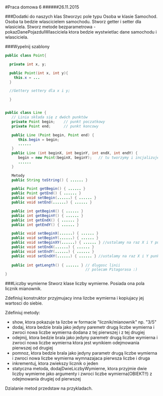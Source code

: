 #Praca domowa 6
######26.11.2015

###Dodatki do naszych klas
Stworzyc pole typu Osoba w klasie Samochod. Osoba ta bedzie wlascicielem samochodu.
Stworz getter i setter dla wlasiciela.
Stworz metode bezparametrowa - pokazDanePojazduIWlasciciela ktora bedzie wystwietlac dane samochodu i wlasciciela.

###Wypelnij szablony

```java
public class Point{

  private int x, y;

  public Point(int x, int y){
    this.x = ...
  }

  //Gettery settery dla x i y;

  }


public class Line {
   // Linia składa się z dwóch punktów
   private Point begin;    // punkt poczatkowy
   private Point end;      // punkt koncowy

   public Line (Point begin, Point end) {
      this.begin = begin;
      ......
   }
   public Line (int beginX, int beginY, int endX, int endY) {
      begin = new Point(beginX, beginY);   // tu tworzymy i incjalizujemy punkty
      ......
   }

   Metody
   public String toString() { ...... }

   public Point getBegin() { ...... }
   public Point getEnd() { ...... }
   public void setBegin(......) { ...... }
   public void setEnd(......) { ...... }

   public int getBeginX() { ...... }
   public int getBeginY() { ...... }
   public int getEndX() { ...... }
   public int getEndY() { ...... }

   public void setBeginX(......) { ...... }
   public void setBeginY(......) { ...... }
   public void setBeginXY(......) { ...... } //ustalamy na raz X i Y punktu poczatkowego
   public void setEndX(......) { ...... }
   public void setEndY(......) { ...... }
   public void setEndXY(......) { ...... } //ustalamy na raz X i Y punktu koncowego
 
   public int getLength() { ...... } // dlugosc linii
                                     // polecam Pitagorasa :)
}
```

###Liczby wymierne
Stworz klase liczby wymierne.
Posiada ona pola licznik mianownik.

Zdefiniuj konstruktor przyjmujacy inna lizcbe wymierna i kopiujacy jej wartosci do siebie.

Zdefiniuj metody:
* show, ktora pokazuje ta lizcbe w formacie "licznik/mianownik" np. "3/5"
* dodaj, ktora bedzie brala jako jedyny paremetr drugą liczbe wymierna i zwroci nowa liczbe wymierna dodana z tej pierwszej i z tej drugiej
* odejmij, ktora bedzie brala jako jedyny paremetr drugą liczbe wymierna i zwroci nowa liczbe wymierna ktora jest wynikiem odejmowania pierwszej od drugiej
* pomnoz, ktora bedzie brala jako jedyny parametr drugą liczbe wymierna i zwroci nowa liczbe wymierna wymnazajaca pierwsza liczbe i druga
* inkrementuj, ktora zwiekszy licznik o jeden
* statyczna metoda, dodajDwieLiczbyWymierne, ktora przyjmie dwie liczby wymierne jako argumenty i zwroci liczbe wymierna(OBIEKT!!) z odejmowania drugiej od pierwszej


Dzialanie metod przedstaw na przykladach.
